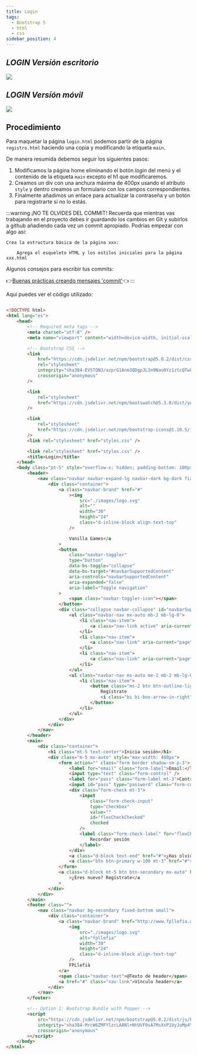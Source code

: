 ```yaml
---
title: Login
tags:
  - Bootstrap 5
  - html
  - css
sidebar_position: 4
---
```

## *LOGIN Versíón escritorio* 

![](/imagenes/v1/prototipos/login/login.png)

## *LOGIN Versíón móvil* 


![](/imagenes/v1/prototipos/login/login_movil.png)

## Procedimiento

Para maquetar la página `login.html` podemos partir de la página `registro.html` haciendo una copia y modificando la etiqueta `main`. 

De manera resumida debemos seguir los siguientes pasos:
1. Modificamos la página home eliminando el botón *login* del menú y el contenido de la etiqueta `main` excepto el h1 que modificaremos.
2. Creamos un div con una anchura máxima de 400px usando el atributo `style` y dentro creamos un formulario con los campos correspondientes.
3. Finalmente añadimos un enlace para actualizar la contraseña y un botón para registrarte si no lo estás.

:::warning ¡NO TE OLVIDES DEL COMMIT!
Recuerda que mientras vas trabajando en el proyecto  debes ir guardando los cambios en Git y subirlos a github añadiendo cada vez un commit apropiado. Podrías empezar con algo así: 

	Crea la estructura básica de la página xxx:
  
		Agrega el esqueleto HTML y los estilos iniciales para la página xxx.html

Algunos consejos para escribir tus commits:

👉[Buenas prácticas creando mensajes 'commit'](/blog/commit)👈
:::

Aquí puedes ver el código utilizado:

```html title="registro.html"

<!DOCTYPE html>
<html lang="es">
	<head>
		<!-- Required meta tags -->
		<meta charset="utf-8" />
		<meta name="viewport" content="width=device-width, initial-scale=1" />

		<!-- Bootstrap CSS -->
		<link
			href="https://cdn.jsdelivr.net/npm/bootstrap@5.0.2/dist/css/bootstrap.min.css"
			rel="stylesheet"
			integrity="sha384-EVSTQN3/azprG1Anm3QDgpJLIm9Nao0Yz1ztcQTwFspd3yD65VohhpuuCOmLASjC"
			crossorigin="anonymous"
		/>

		<link
			rel="stylesheet"
			href="https://cdn.jsdelivr.net/npm/bootswatch@5.3.0/dist/yeti/bootstrap.min.css"
		/>

		<link
			rel="stylesheet"
			href="https://cdn.jsdelivr.net/npm/bootstrap-icons@1.10.5/font/bootstrap-icons.css"
		/>
		<link rel="stylesheet" href="styles.css" />

		<link rel="stylesheet" href="styles.css" />
		<title>Login</title>
	</head>
	<body class="pt-5" style="overflow-x: hidden; padding-bottom: 100px">
		<header>
			<nav class="navbar navbar-expand-lg navbar-dark bg-dark fixed-top">
				<div class="container">
					<a class="navbar-brand" href="#"
						><img
							src="./images/logo.svg"
							alt=""
							width="30"
							height="24"
							class="d-inline-block align-text-top"
						/>

						Vanilla Games</a
					>
					<button
						class="navbar-toggler"
						type="button"
						data-bs-toggle="collapse"
						data-bs-target="#navbarSupportedContent"
						aria-controls="navbarSupportedContent"
						aria-expanded="false"
						aria-label="Toggle navigation"
					>
						<span class="navbar-toggler-icon"></span>
					</button>
					<div class="collapse navbar-collapse" id="navbarSupportedContent">
						<ul class="navbar-nav mx-auto mb-2 mb-lg-0">
							<li class="nav-item">
								<a class="nav-link active" aria-current="page" href="#">Home</a>
							</li>
							<li class="nav-item">
								<a class="nav-link" aria-current="page" href="#">TOP5 Proyectos</a>
							</li>
							<li class="nav-item">
								<a class="nav-link" aria-current="page" href="#">A cerca de</a>
							</li>
						</ul>
						<ul class="navbar-nav ms-auto me-2 mb-2 mb-lg-0">
							<li class="nav-item">
								<button class="ms-2 btn btn-outline-light">
									Regístrate
									<i class="bi bi-box-arrow-in-right"></i>
								</button>
							</li>
						</ul>
					</div>
				</div>
			</nav>
		</header>
		<main>
			<div class="container">
				<h1 class="mt-5 text-center">Inicia sesión</h1>
				<div class="m-5 mx-auto" style="max-width: 400px">
					<form action="" class="form border shadow-sm p-3">
						<label for="email" class="form-label">Email:</label>
						<input type="text" class="form-control" />
						<label for="pass" class="form-label mt-3">Contraseña:</label>
						<input id="pass" type="password" class="form-control" />
						<div class="form-check mt-3">
							<input
								class="form-check-input"
								type="checkbox"
								value=""
								id="flexCheckChecked"
								checked
							/>
							<label class="form-check-label" for="flexCheckChecked">
								Recordar sesión
							</label>
						</div>
						<a class="d-block text-end" href="#">¿Has olvidado tu contraseña?</a>
						<a class="btn btn-primary w-100 mt-3" href="#">Iniciar sesión</a>
					</form>
					<a class="d-block mt-5 btn btn-secondary mx-auto" href="#"
						>¿Eres nuevo? Regístrate</a
					>
				</div>
			</div>
		</main>
		<footer class="">
			<nav class="navbar bg-secondary fixed-bottom small">
				<div class="container">
					<a class="navbar-brand" href="http://www.fpllefia.com">
						<img
							src="./images/logo.svg"
							alt="fpllefia"
							width="30"
							height="24"
							class="d-inline-block align-text-top"
						/>
						FPLlefià
					</a>
					<span class="navbar-text">@Texto de header</span>
					<a href="#" class="nav-link">Vínculo header</a>
				</div>
			</nav>
		</footer>

		<!-- Option 1: Bootstrap Bundle with Popper -->
		<script
			src="https://cdn.jsdelivr.net/npm/bootstrap@5.0.2/dist/js/bootstrap.bundle.min.js"
			integrity="sha384-MrcW6ZMFYlzcLA8Nl+NtUVF0sA7MsXsP1UyJoMp4YLEuNSfAP+JcXn/tWtIaxVXM"
			crossorigin="anonymous"
		></script>
	</body>
</html>


```